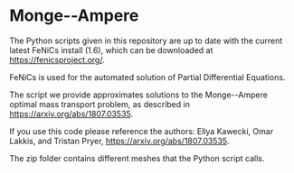 # Monge--Ampere

The Python scripts given in this repository are up to date with the current latest FeNiCs install (1.6), which can be downloaded 
at https://fenicsproject.org/.

FeNiCs is used for the automated solution of Partial Differential Equations. 

The script we provide approximates solutions to the Monge--Ampere 
optimal mass transport problem, as described in https://arxiv.org/abs/1807.03535.

If you use this code please reference the authors: Ellya Kawecki, Omar Lakkis, and Tristan Pryer, https://arxiv.org/abs/1807.03535.

The zip folder contains different meshes that the Python script calls.
